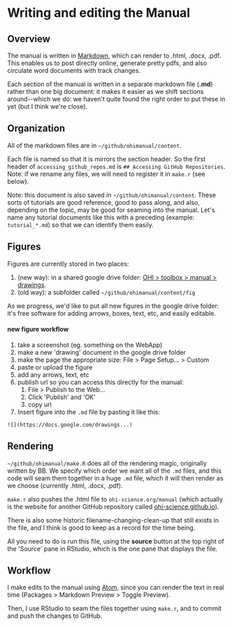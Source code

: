 # Writing and editing the Manual

## Overview

The manual is written in [Markdown](http://daringfireball.net/projects/markdown/syntax), which can render to .html, .docx, .pdf. This enables us to post directly online, generate pretty pdfs, and also circulate word documents with track changes.

Each section of the manual is written in a separate markdown file (**.md**) rather than one big document: it makes it easier as we shift sections around--which we do: we haven't quite found the right order to put these in yet (but I think we're close).

## Organization

All of the markdown files are in `~/github/ohimanual/content`.

Each file is named so that it is mirrors the section header. So the first header of `accessing_github_repos.md` is `## Accessing GitHub Repositories`. Note: if we rename any files, we will need to register it in `make.r` (see below).

Note: this document is also saved in `~/github/ohimanual/content`. These sorts of tutorials are good reference, good to pass along, and also, depending on the topic, may be good for seaming into the manual. Let's name any tutorial documents like this with a preceding (example: `tutorial_*.md`) so that we can identify them easily.

## Figures

Figures are currently stored in two places:

1. (new way): in a shared google drive folder: [OHI > toolbox > manual > drawings](https://drive.google.com/drive/u/1/#folders/0BzLReAQzT2SVWTZtcHdNSHU2bHM/0BzLReAQzT2SVaEU0b2N0YW8zeDQ/0B04tAQB4L2N3RktubktOU1FmU1E).
2. (old way): a subfolder called `~/github/ohimanual/content/fig`

As we progress, we'd like to put all new figures in the google drive folder: it's free software for adding arrows, boxes, text, etc, and easily editable.

#### new figure workflow

1. take a screenshot (eg. something on the WebApp)
1. make a new 'drawing' document in the google drive folder
1. make the page the appropriate size: File > Page Setup... > Custom
1. paste or upload the figure
1. add any arrows, text, etc
1. publish url so you can access this directly for the manual:
    1. File > Publish to the Web...
    1. Click 'Publish' and 'OK'
    1. copy url
1. Insert figure into the `.md` file by pasting it like this:

```
![](https://docs.google.com/drawings...)
```

## Rendering

`~/github/ohimanual/make.R` does all of the rendering magic, originally written by BB. We specify which order we want all of the `.md` files, and this code will seam them together in a huge `.md` file, which it will then render as we choose (currently .html, .docx, .pdf).

`make.r` also pushes the .html file to `ohi-science.org/manual` (which actually is the  website for another GitHub repository called [ohi-science.github.io](https://github.com/OHI-Science/ohi-science.github.io)).

There is also some historic filename-changing-clean-up that still exists in the file, and I think is good to keep as a record for the time being.

All you need to do is run this file, using the **source** button at the top right of the 'Source' pane in RStudio, which is the one pane that displays the file.


## Workflow

I make edits to the manual using [Atom](https://atom.io/), since you can render the text in real time (Packages > Markdown Preview > Toggle Preview).

Then, I use RStudio to seam the files together using `make.r`, and to commit and push the changes to GitHub.
